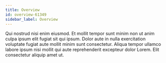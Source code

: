 ```yaml
---
title: Overview
id: overview-61349
sidebar_label: Overview
---
```


Qui nostrud nisi enim eiusmod. Et mollit tempor sunt minim non ut anim culpa ipsum elit fugiat sit qui ipsum. Dolor aute in nulla exercitation voluptate fugiat aute mollit minim sunt consectetur. Aliqua tempor ullamco labore ipsum nisi mollit qui aute reprehenderit excepteur dolor Lorem. Elit consectetur aliquip amet ut.

